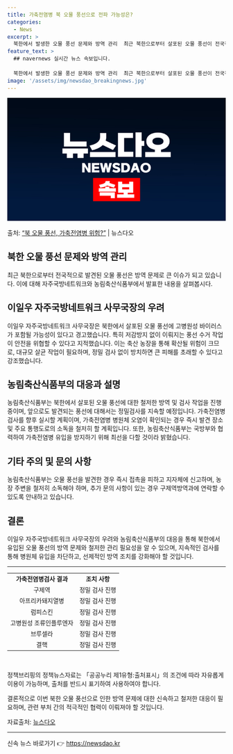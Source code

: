 ```yaml
---
title: 가축전염병 북 오물 풍선으로 전파 가능성은?
categories:
  - News
excerpt: >
  북한에서 발생한 오물 풍선 문제와 방역 관리  최근 북한으로부터 살포된 오물 풍선이 전국적으로 발견되면서 방…
feature_text: >
  ## navernews 실시간 뉴스 속보입니다.

  북한에서 발생한 오물 풍선 문제와 방역 관리  최근 북한으로부터 살포된 오물 풍선이 전국적으로 발견되면서 방…
image: '/assets/img/newsdao_breakingnews.jpg'
---
```


![뉴스다오 속보](/assets/img/newsdao_breakingnews.jpg)

<p>출처: <a href="https://newsdao.kr/4157" rel="dofollow">“북 오물 풍선, 가축전염병 위험?”</a> | 뉴스다오</p>

<h2 data-ke-size="size26">북한 오물 풍선 문제와 방역 관리</h2>
<p data-ke-size="size16">
  최근 북한으로부터 전국적으로 발견된 오물 풍선은 방역 문제로 큰 이슈가 되고 있습니다. 이에 대해 자주국방네트워크와 농림축산식품부에서 발표한 내용을 살펴봅시다.
</p>

<h2 data-ke-size="size24">이일우 자주국방네트워크 사무국장의 우려</h2>
<p data-ke-size="size16">이일우 자주국방네트워크 사무국장은 북한에서 살포된 오물 풍선에 고병원성 바이러스가 포함될 가능성이 있다고 경고했습니다. 특히 저감방지 없이 이뤄지는 풍선 수거 작업이 안전을 위협할 수 있다고 지적했습니다. 이는 축산 농장을 통해 확산될 위험이 크므로, 대규모 살균 작업이 필요하며, 정밀 검사 없이 방치하면 큰 피해를 초래할 수 있다고 강조했습니다.</p>

<h2 data-ke-size="size24">농림축산식품부의 대응과 설명</h2>
<p data-ke-size="size16">농림축산식품부는 북한에서 살포된 오물 풍선에 대한 철저한 방역 및 검사 작업을 진행 중이며, 앞으로도 발견되는 풍선에 대해서는 정밀검사를 지속할 예정입니다. 가축전염병 검사를 향후 실시할 계획이며, 가축전염병 병원체 오염이 확인되는 경우 즉시 발견 장소 및 주요 통행도로의 소독을 철저히 할 계획입니다. 또한, 농림축산식품부는 국방부와 협력하여 가축전염병 유입을 방지하기 위해 최선을 다할 것이라 밝혔습니다.</p>

<h2 data-ke-size="size24">기타 주의 및 문의 사항</h2>
<p data-ke-size="size16">농림축산식품부는 오물 풍선을 발견한 경우 즉시 접촉을 피하고 지자체에 신고하며, 농장 주변을 철저히 소독해야 하며, 추가 문의 사항이 있는 경우 구제역방역과에 연락할 수 있도록 안내하고 있습니다.</p>

<h2 data-ke-size="size24">결론</h2>
<p data-ke-size="size16">이일우 자주국방네트워크 사무국장의 우려와 농림축산식품부의 대응을 통해 북한에서 유입된 오물 풍선의 방역 문제와 철저한 관리 필요성을 알 수 있으며, 지속적인 검사를 통해 병원체 유입을 차단하고, 선제적인 방역 조치를 강화해야 할 것입니다.</p>

<hr>
<table>
  <tr>
    <td style="text-align: center; height: 17px;"><b>가축전염병검사 결과</b></td>
    <td style="text-align: center; height: 17px;"><b>조치 사항</b></td>
  </tr>
  <tr>
    <td style="text-align: center; height: 17px;">구제역</td>
    <td style="text-align: center; height: 17px;">정밀 검사 진행</td>
  </tr>
  <tr>
    <td style="text-align: center; height: 17px;">아프리카돼지열병</td>
    <td style="text-align: center; height: 17px;">정밀 검사 진행</td>
  </tr>
  <tr>
    <td style="text-align: center; height: 17px;">럼피스킨</td>
    <td style="text-align: center; height: 17px;">정밀 검사 진행</td>
  </tr>
  <tr>
    <td style="text-align: center; height: 17px;">고병원성 조류인플루엔자</td>
    <td style="text-align: center; height: 17px;">정밀 검사 진행</td>
  </tr>
  <tr>
    <td style="text-align: center; height: 17px;">브루셀라</td>
    <td style="text-align: center; height: 17px;">정밀 검사 진행</td>
  </tr>
  <tr>
    <td style="text-align: center; height: 17px;">결핵</td>
    <td style="text-align: center; height: 17px;">정밀 검사 진행</td>
  </tr>
</table>
<p data-ke-size="size16">&nbsp;</p>
<p data-ke-size="size16">정책브리핑의 정책뉴스자료는 「공공누리 제1유형:출처표시」의 조건에 따라 자유롭게 이용이 가능하며, 출처를 반드시 표기하여 사용하여야 합니다.</p>
<p data-ke-size="size16">결론적으로 이번 북한 오물 풍선으로 인한 방역 문제에 대한 신속하고 철저한 대응이 필요하며, 관련 부처 간의 적극적인 협력이 이뤄져야 할 것입니다.</p>
<p data-ke-size="size16">자료출처: <a href="https://newsdao.kr/4157">뉴스다오</a></p>
<hr> 

신속 뉴스 바로가기 👉 <a href="https://newsdao.kr" rel="dofollow">https://newsdao.kr</a>


